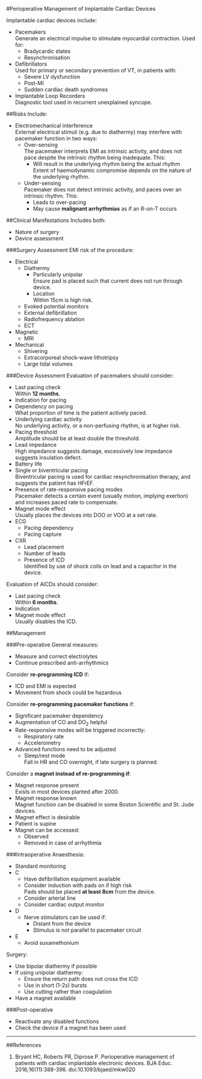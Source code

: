 #Perioperative Management of Implantable Cardiac Devices

Implantable cardiac devices include:
* Pacemakers  
Generate an electrical impulse to stimulate myocardial contraction. Used for:
	* Bradycardic states
	* Resynchronisation
* Defibrillators  
Used for primary or secondary prevention of VT, in patients with:
	* Severe LV dysfunction
	* Post-MI
	* Sudden cardiac death syndromes
* Implantable Loop Recorders  
Diagnostic tool used in recurrent unexplained syncope.

##Risks
Include:
* Electromechanical interference  
External electrical stimuli (e.g. due to diathermy) may interfere with pacemaker function in two ways:
	* Over-sensing  
	The pacemaker interprets EMI as intrinsic activity, and does not pace despite the intrinsic rhythm being inadequate. This:
		* Will result in the underlying rhythm being the actual rhythm  
		Extent of haemodynamic compromise depends on the nature of the underlying rhythm.
	* Under-sensing  
	Pacemaker does not detect intrinsic activity, and paces over an intrinsic rhythm. This:
		* Leads to over-pacing
		* May cause **malignant arrhythmias** as if an R-on-T occurs


##Clinical Manifestations
Includes both:
* Nature of surgery
* Device assessment

###Surgery Assessment
EMI risk of the procedure:
* Electrical
	* Diathermy
		* Particularly unipolar  
		Ensure pad is placed such that current does not run through device.
		* Location  
		Within 15cm is high risk.
	* Evoked potential monitors
	* External defibrillation
	* Radiofrequency ablation
	* ECT
* Magnetic
	* MRI
* Mechanical
	* Shivering
	* Extracorporeal shock-wave lithotripsy
	* Large tidal volumes

###Device Assessment
Evaluation of pacemakers should consider:
* Last pacing check  
Within **12 months**.
* Indication for pacing
* Dependency on pacing  
What proportion of time is the patient actively paced.
* Underlying cardiac activity  
No underlying activity, or a non-perfusing rhythm, is at higher risk.
* Pacing threshold  
Amplitude should be at least double the threshold.
* Lead impedance  
High impedance suggests damage, excessively low impedance suggests insulation defect.
* Battery life
* Single or biventricular pacing  
Biventricular pacing is used for cardiac resynchronisation therapy, and suggests the patient has HFrEF.
* Presence of rate-responsive pacing modes  
Pacemaker detects a certain event (usually motion, implying exertion) and increases paced rate to compensate.
* Magnet mode effect  
Usually places the devices into DOO or VOO at a set rate.
* ECG
	* Pacing dependency
	* Pacing capture
* CXR
	* Lead placement
	* Number of leads
	* Presence of ICD  
	Identified by use of shock coils on lead and a capacitor in the device.


Evaluation of AICDs should consider:
* Last pacing check  
Within **6 months**.
* Indication
* Magnet mode effect  
Usually disables the ICD.



##Management


###Pre-operative
General measures:
* Measure and correct electrolytes
* Continue prescribed anti-arrhythmics


Consider **re-programming ICD** if:
* ICD and EMI is expected
* Movement from shock could be hazardous


Consider **re-programming pacemaker functions** if:
* Significant pacemaker dependency
* Augmentation of CO and DO<sub>2</sub> helpful
* Rate-responsive modes will be triggered incorrectly:
	* Respiratory rate
	* Accelerometry
* Advanced functions need to be adjusted
	* Sleep/rest mode  
	Fall in HR and CO overnight, if late surgery is planned.

Consider a **magnet instead of re-programming if**:
* Magnet response present  
Exists in most devices planted after 2000.
* Magnet response known  
Magnet function can be disabled in some Boston Scientific and St. Jude devices.
* Magnet effect is desirable
* Patient is supine
* Magnet can be accessed:
	* Observed
	* Removed in case of arrhythmia


###Intraoperative
Anaesthesia:
* Standard monitoring
* C
	* Have defibrillation equipment available
	* Consider induction with pads on if high risk  
	Pads should be placed **at least 8cm** from the device.
	* Consider arterial line
	* Consider cardiac output monitor
* D
	* Nerve stimulators can be used if:
		* Distant from the device
		* Stimulus is not parallel to pacemaker circuit
* E
	* Avoid suxamethonium


Surgery:
* Use bipolar diathermy if possible
* If using unipolar diathermy:
	* Ensure the return path does not cross the ICD
	* Use in short (1-2s) bursts
	* Use cutting rather than coagulation
* Have a magnet available


###Post-operative
* Reactivate any disabled functions
* Check the device if a magnet has been used

---
##References
1. Bryant HC, Roberts PR, Diprose P. Perioperative management of patients with cardiac implantable electronic devices. BJA Educ. 2016;16(11):388-396. doi:10.1093/bjaed/mkw020
